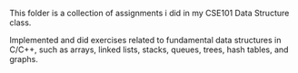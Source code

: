 This folder is a collection of assignments i did in my CSE101 Data Structure class.

Implemented and did exercises related to fundamental data structures in C/C++,
such as arrays, linked lists, stacks, queues, trees, hash tables, and graphs.